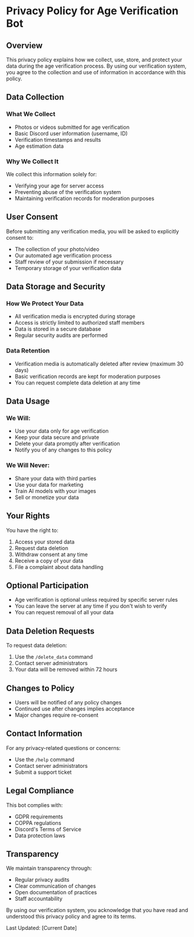 # Privacy Policy for Age Verification Bot

## Overview
This privacy policy explains how we collect, use, store, and protect your data during the age verification process. By using our verification system, you agree to the collection and use of information in accordance with this policy.

## Data Collection
### What We Collect
- Photos or videos submitted for age verification
- Basic Discord user information (username, ID)
- Verification timestamps and results
- Age estimation data

### Why We Collect It
We collect this information solely for:
- Verifying your age for server access
- Preventing abuse of the verification system
- Maintaining verification records for moderation purposes

## User Consent
Before submitting any verification media, you will be asked to explicitly consent to:
- The collection of your photo/video
- Our automated age verification process
- Staff review of your submission if necessary
- Temporary storage of your verification data

## Data Storage and Security
### How We Protect Your Data
- All verification media is encrypted during storage
- Access is strictly limited to authorized staff members
- Data is stored in a secure database
- Regular security audits are performed

### Data Retention
- Verification media is automatically deleted after review (maximum 30 days)
- Basic verification records are kept for moderation purposes
- You can request complete data deletion at any time

## Data Usage
### We Will:
- Use your data only for age verification
- Keep your data secure and private
- Delete your data promptly after verification
- Notify you of any changes to this policy

### We Will Never:
- Share your data with third parties
- Use your data for marketing
- Train AI models with your images
- Sell or monetize your data

## Your Rights
You have the right to:
1. Access your stored data
2. Request data deletion
3. Withdraw consent at any time
4. Receive a copy of your data
5. File a complaint about data handling

## Optional Participation
- Age verification is optional unless required by specific server rules
- You can leave the server at any time if you don't wish to verify
- You can request removal of all your data

## Data Deletion Requests
To request data deletion:
1. Use the `/delete_data` command
2. Contact server administrators
3. Your data will be removed within 72 hours

## Changes to Policy
- Users will be notified of any policy changes
- Continued use after changes implies acceptance
- Major changes require re-consent

## Contact Information
For any privacy-related questions or concerns:
- Use the `/help` command
- Contact server administrators
- Submit a support ticket

## Legal Compliance
This bot complies with:
- GDPR requirements
- COPPA regulations
- Discord's Terms of Service
- Data protection laws

## Transparency
We maintain transparency through:
- Regular privacy audits
- Clear communication of changes
- Open documentation of practices
- Staff accountability

By using our verification system, you acknowledge that you have read and understood this privacy policy and agree to its terms.

Last Updated: [Current Date]
